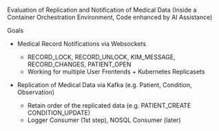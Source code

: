 Evaluation of Replication and Notification of Medical Data
(Inside a Container Orchestration Environment, Code enhanced by AI Assistance)

Goals
* Medical Record Notifications via Websockets
    * RECORD_LOCK, RECORD_UNLOCK, KIM_MESSAGE, RECORD_CHANGES, PATIENT_OPEN
    * Working for multiple User Frontends + Kubernetes Replicasets

* Replication of Medical Data via Kafka (e.g. Patient, Condition, Observation)
    * Retain order of the replicated data (e.g. PATIENT_CREATE CONDITION_UPDATE)
    * Logger Consumer (1st step), NOSQL Consumer (later)

